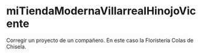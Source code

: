 # miTiendaModernaVillarrealHinojoVicente
Corregir un proyecto de un compañero. En este caso la Floristería Colas de Chisela.

